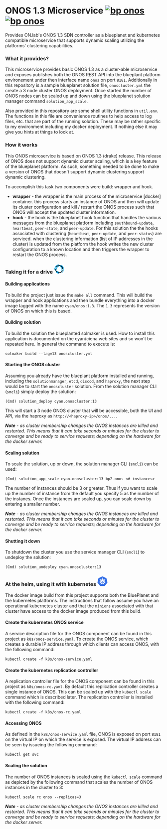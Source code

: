 # ONOS 1.3 Microservice [![bp onos](http://img.shields.io/badge/microservice-blueplanet-blue.svg)]() [![bp onos](http://img.shields.io/badge/microservice-kubernetes-blue.svg)]()
Provides ON.lab's ONOS 1.3 SDN controller as a blueplanet and kubernetes compatible microservice that supports dynamic scaling utilizing the platforms' clustering capabilities.

### What it provides?
This microservice provides basic ONOS 1.3 as a cluster-able microservice and exposes publishes both the ONOS REST API into the blueplant platform environement under then interface name `onos` on port `8181`. Additionally in this repository is a sample blueplanet solution file, `onoscluster.yml` the create a 3 node cluster ONOS deployment. Once started the number of ONOS nodes can be scaled up and down using the blueplanet solution manager command `solution_app_scale`.

Also provided in this repository are some shell utility functions in `util.env`. The functions in this file are convenience routines to help access to log files, etc. that are part of the running solution. These may be rather specific to my environment including my docker deployment. If nothing else it may give you hints at things to look at.

### How it works
This ONOS microservice is based on ONOS 1.3 (drake) release. This release of ONOS does not support dynamic cluster scaling, which is a key feature of the blueplanet platform. As such, something needed to be done to make a version of ONOS that doesn't support dynamic clustering support dynamic clustering.

To accomplish this task two components were build: wrapper and hook.

- **wrapper** - the wrapper is the main process of the microservice [docker] container. this process starts an instance of ONOS and then will update its cluster configuration and kill / restart the ONOS process such that ONOS will accept the updated cluster information.
- **hook** - the hook is the blueplanet hook function that handles the various messages from the blueplanet platform including `southbound-update`, `heartbeat`, `peer-state`, and `peer-update`. For this solution the the hooks associated with clustering (`heartbeat`, `peer-update`, and `peer-status`) are serviced. when the clustering information (list of IP addresses in the cluster) is updated from the platform the hook writes the new cluster configuration to a known location and then triggers the wrapper to restart the ONOS process.

### Taking it for a drive ![bp](bp.png)

#### Building applications
To build the project just issue the `make all` command. This will build the wrapper and hook applications and then bundle everything into a docker image tagged with the name `cyan/onos:1.3`. The `1.3` represents the version of ONOS on which this is based.

#### Building solution
To build the solution the blueplanted solmaker is used. How to install this application is documented on the cyan/ciena web sites and so won't be repeated here. In general the command to execute is:

    solmaker build --tag=13 onoscluster.yml

#### Starting the ONOS cluster
Assuming you already have the blueplant platform installed and running, including the `solutionmanager`, `etcd`, `discod`, and `haproxy`, the next step would be to start the `onoscluster` solution. From the solution manager CLI (`smcli`) simply deploy the solution:

    (Cmd) solution_deploy cyan.onoscluster:13

This will start a 3 node ONOS cluster that will be accessible, both the UI and API, via the haproxy as `http://<haproxy-ip>/onos/...`.

_**Note**_ - _as cluster membership changes the ONOS instances are killed and restarted. This means that it can take seconds or minutes for the cluster to converge and be ready to service requests; depending on the hardware for the docker server._

#### Scaling solution
To scale the solution, up or down, the solution manager CLI (`smcli`) can be used:

    (Cmd) solution_app_scale cyan.onoscluster:13 bp2-onos <# instances>

The number of instances should be 3 or greater. Thus if you want to scale up the number of instance from the default you specify 5 as the number of the instanes. Once the instances are scaled up, you can scale down by entering a smaller number.

_**Note**_ - _as cluster membership changes the ONOS instances are killed and restarted. This means that it can take seconds or minutes for the cluster to converge and be ready to service requests; depending on the hardware for the docker server._

#### Shutting it down
To shutdown the cluster you use the service manager CLI (`smcli`) to undeploy the solution:

    (Cmd) solution_undeploy cyan.onoscluster:13

### At the helm, using it with kubernetes ![k8s](k8s.png)
The docker image build from this project supports both the BluePlanet and the kubernetes platforms. The instructions that follow assume you have an operational kubernetes cluster and that the `minions` associated with that cluster have access to the docker image produced from this build.

#### Create the kubernetes ONOS service
A service description file for the ONOS component can be found in this project as `k8s/onos-service.yaml`. To create the ONOS service, which creates a durable IP address through which clients can access ONOS, with the following command:

```
kubectl create -f k8s/onos-service.yaml
```

#### Create the kubernetes replication controller
A replication controller file for the ONOS component can be found in this project as `k8s/onos-rc.yaml`. By default this replication controller creates a single instance of ONOS. This can be scaled up with the `kubectl scale` command which is described later. The replication controller is installed with the following command:

```
kubectl create -f k8s/onos-rc.yaml
```

#### Accessing ONOS
As defined in the `k8s/onos-service.yaml` file, ONOS is exposed on port `8181` on the virtual IP on which the service is exposed. The virtual IP address can be seen by issueing the following command:

```
kubectl get svc
```

#### Scaling the solution
The number of ONOS instances is scaled using the `kubectl scale` command as depicted by the following command that scales the number of ONOS instances in the cluster to 3:

```
kubectl scale rc onos --replicas=3
```
_**Note**_ - _as cluster membership changes the ONOS instances are killed and restarted. This means that it can take seconds or minutes for the cluster to converge and be ready to service requests; depending on the hardware for the docker server._
